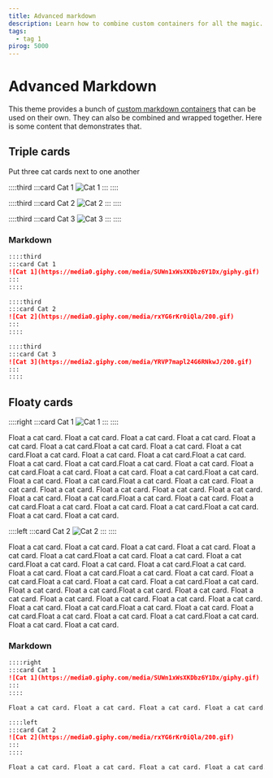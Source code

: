 ```yaml
---
title: Advanced markdown
description: Learn how to combine custom containers for all the magic.
tags:
  - tag 1
pirog: 5000
---
```


# Advanced Markdown

This theme provides a bunch of [custom markdown containers](./../markdown//admonitions.md) that can be used on their own. They can also be combined and wrapped together. Here is some content that demonstrates that.

## Triple cards

Put three cat cards next to one another

::::third
:::card Cat 1
![Cat 1](https://media0.giphy.com/media/SUWn1xWsXKDbz6Y1Dx/giphy.gif)
:::
::::

::::third
:::card Cat 2
![Cat 2](https://media0.giphy.com/media/rxYG6rKr0iQla/200.gif)
:::
::::

::::third
:::card Cat 3
![Cat 3](https://media2.giphy.com/media/YRVP7mapl24G6RNkwJ/200.gif)
:::
::::

### Markdown

```md
::::third
:::card Cat 1
![Cat 1](https://media0.giphy.com/media/SUWn1xWsXKDbz6Y1Dx/giphy.gif)
:::
::::

::::third
:::card Cat 2
![Cat 2](https://media0.giphy.com/media/rxYG6rKr0iQla/200.gif)
:::
::::

::::third
:::card Cat 3
![Cat 3](https://media2.giphy.com/media/YRVP7mapl24G6RNkwJ/200.gif)
:::
::::
```

## Floaty cards

::::right
:::card Cat 1
![Cat 1](https://media0.giphy.com/media/SUWn1xWsXKDbz6Y1Dx/giphy.gif)
:::
::::

Float a cat card. Float a cat card. Float a cat card. Float a cat card. Float a cat card. Float a cat card.Float a cat card. Float a cat card. Float a cat card.Float a cat card. Float a cat card. Float a cat card.Float a cat card. Float a cat card. Float a cat card.Float a cat card. Float a cat card. Float a cat card.Float a cat card. Float a cat card. Float a cat card.Float a cat card. Float a cat card. Float a cat card.Float a cat card. Float a cat card. Float a cat card. Float a cat card. Float a cat card. Float a cat card. Float a cat card. Float a cat card. Float a cat card.Float a cat card. Float a cat card. Float a cat card.Float a cat card. Float a cat card. Float a cat card.Float a cat card. Float a cat card. Float a cat card.

::::left
:::card Cat 2
![Cat 2](https://media0.giphy.com/media/rxYG6rKr0iQla/200.gif)
:::
::::

Float a cat card. Float a cat card. Float a cat card. Float a cat card. Float a cat card. Float a cat card.Float a cat card. Float a cat card. Float a cat card.Float a cat card. Float a cat card. Float a cat card.Float a cat card. Float a cat card. Float a cat card.Float a cat card. Float a cat card. Float a cat card.Float a cat card. Float a cat card. Float a cat card.Float a cat card. Float a cat card. Float a cat card.Float a cat card. Float a cat card. Float a cat card. Float a cat card. Float a cat card. Float a cat card. Float a cat card. Float a cat card. Float a cat card.Float a cat card. Float a cat card. Float a cat card.Float a cat card. Float a cat card. Float a cat card.Float a cat card. Float a cat card. Float a cat card.

### Markdown

```md
::::right
:::card Cat 1
![Cat 1](https://media0.giphy.com/media/SUWn1xWsXKDbz6Y1Dx/giphy.gif)
:::
::::

Float a cat card. Float a cat card. Float a cat card. Float a cat card. Float a cat card. Float a cat card.Float a cat card. Float a cat card. Float a cat card.Float a cat card. Float a cat card. Float a cat card.Float a cat card. Float a cat card. Float a cat card.Float a cat card. Float a cat card. Float a cat card.Float a cat card. Float a cat card. Float a cat card.Float a cat card. Float a cat card. Float a cat card.Float a cat card. Float a cat card. Float a cat card. Float a cat card. Float a cat card. Float a cat card. Float a cat card. Float a cat card. Float a cat card.Float a cat card. Float a cat card. Float a cat card.Float a cat card. Float a cat card. Float a cat card.Float a cat card. Float a cat card. Float a cat card.

::::left
:::card Cat 2
![Cat 2](https://media0.giphy.com/media/rxYG6rKr0iQla/200.gif)
:::
::::

Float a cat card. Float a cat card. Float a cat card. Float a cat card. Float a cat card. Float a cat card.Float a cat card. Float a cat card. Float a cat card.Float a cat card. Float a cat card. Float a cat card.Float a cat card. Float a cat card. Float a cat card.Float a cat card. Float a cat card. Float a cat card.Float a cat card. Float a cat card. Float a cat card.Float a cat card. Float a cat card. Float a cat card.Float a cat card. Float a cat card. Float a cat card. Float a cat card. Float a cat card. Float a cat card. Float a cat card. Float a cat card. Float a cat card.Float a cat card. Float a cat card. Float a cat card.Float a cat card. Float a cat card. Float a cat card.Float a cat card. Float a cat card. Float a cat card.
```
